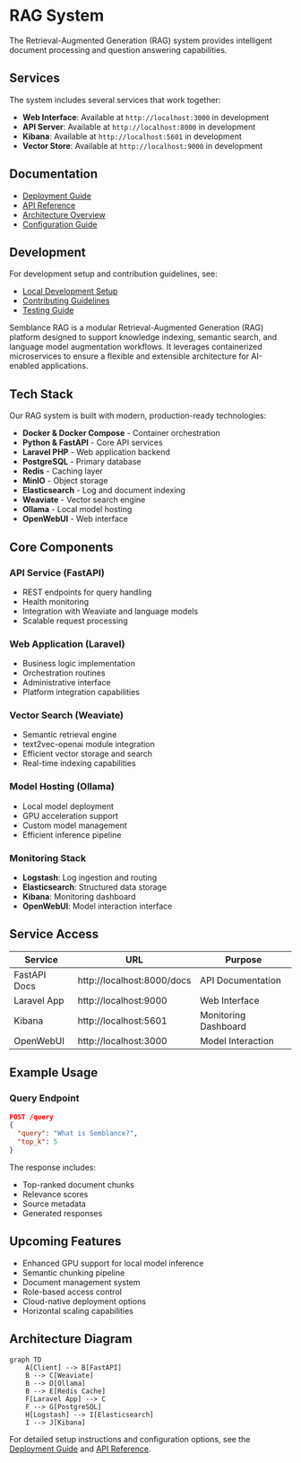 # RAG System

The Retrieval-Augmented Generation (RAG) system provides intelligent document processing and question answering capabilities.

## Services

The system includes several services that work together:

- **Web Interface**: Available at `http://localhost:3000` in development
- **API Server**: Available at `http://localhost:8000` in development
- **Kibana**: Available at `http://localhost:5601` in development
- **Vector Store**: Available at `http://localhost:9000` in development

## Documentation

- [Deployment Guide](/rag/deployment)
- [API Reference](/rag/api-reference)
- [Architecture Overview](/rag/architecture)
- [Configuration Guide](/rag/configuration)

## Development

For development setup and contribution guidelines, see:

- [Local Development Setup](/development/local-setup)
- [Contributing Guidelines](/development/contributing)
- [Testing Guide](/development/testing)

Semblance RAG is a modular Retrieval-Augmented Generation (RAG) platform designed to support knowledge indexing, semantic search, and language model augmentation workflows. It leverages containerized microservices to ensure a flexible and extensible architecture for AI-enabled applications.

## Tech Stack

Our RAG system is built with modern, production-ready technologies:

- **Docker & Docker Compose** - Container orchestration
- **Python & FastAPI** - Core API services
- **Laravel PHP** - Web application backend
- **PostgreSQL** - Primary database
- **Redis** - Caching layer
- **MinIO** - Object storage
- **Elasticsearch** - Log and document indexing
- **Weaviate** - Vector search engine
- **Ollama** - Local model hosting
- **OpenWebUI** - Web interface

## Core Components

### API Service (FastAPI)
- REST endpoints for query handling
- Health monitoring
- Integration with Weaviate and language models
- Scalable request processing

### Web Application (Laravel)
- Business logic implementation
- Orchestration routines
- Administrative interface
- Platform integration capabilities

### Vector Search (Weaviate)
- Semantic retrieval engine
- text2vec-openai module integration
- Efficient vector storage and search
- Real-time indexing capabilities

### Model Hosting (Ollama)
- Local model deployment
- GPU acceleration support
- Custom model management
- Efficient inference pipeline

### Monitoring Stack
- **Logstash**: Log ingestion and routing
- **Elasticsearch**: Structured data storage
- **Kibana**: Monitoring dashboard
- **OpenWebUI**: Model interaction interface

## Service Access

| Service       | URL                         | Purpose                    |
|---------------|-----------------------------|----------------------------|
| FastAPI Docs  | http://localhost:8000/docs  | API Documentation         |
| Laravel App   | http://localhost:9000       | Web Interface             |
| Kibana        | http://localhost:5601       | Monitoring Dashboard      |
| OpenWebUI     | http://localhost:3000       | Model Interaction         |

## Example Usage

### Query Endpoint

```json
POST /query
{
  "query": "What is Semblance?",
  "top_k": 5
}
```

The response includes:
- Top-ranked document chunks
- Relevance scores
- Source metadata
- Generated responses

## Upcoming Features

- Enhanced GPU support for local model inference
- Semantic chunking pipeline
- Document management system
- Role-based access control
- Cloud-native deployment options
- Horizontal scaling capabilities

## Architecture Diagram

```mermaid
graph TD
    A[Client] --> B[FastAPI]
    B --> C[Weaviate]
    B --> D[Ollama]
    B --> E[Redis Cache]
    F[Laravel App] --> C
    F --> G[PostgreSQL]
    H[Logstash] --> I[Elasticsearch]
    I --> J[Kibana]
```

For detailed setup instructions and configuration options, see the [Deployment Guide](./deployment.md) and [API Reference](./api-reference.md). 